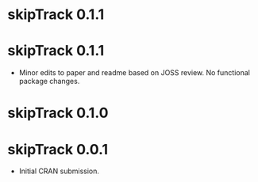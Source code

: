 # skipTrack 0.1.1

# skipTrack 0.1.1

* Minor edits to paper and readme based on JOSS review. No functional package changes.

# skipTrack 0.1.0

# skipTrack 0.0.1

* Initial CRAN submission.
